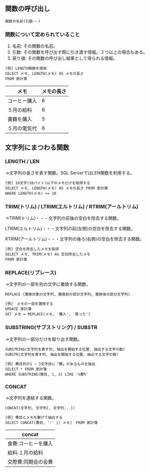 ## 関数の呼び出し
```
関数の名前(引数･･･)
```

### 関数について定められていること

1. 名前: その関数の名前。
2. 引数: その関数を呼び出す際に引き渡す情報。２つ以上の場合もある。
3. 戻り値: その関数の呼び出し結果として得られる情報。
```
[例] LENGTH関数を使用
SELECT メモ, LENGTH(メモ) AS メモの長さ
FROM 家計簿
```
| メモ | メモの長さ |
| --- | --- |
| コーヒー購入 | 6 |
| ５月の給料 | 6 |
| 書籍を購入 | 5 |
| ５月の電気代 | 6 |

## 文字列にまつわる関数

### LENGTH / LEN

→文字列の長さを表す関数。SQL ServerではLEN関数を利用する。
```
[例] 10文字(10バイト)以下のメモだけを取得する
SELECT メモ, LENGTH(メモ) AS メモの長さ FROM 家計簿
WHERE LENGTH(メモ) <= 10
```

### TRIM(トリム) / LTRIM(エルトリム) / RTRIM(アールトリム)

→TRIM(トリム)・・・文字列の前後の空白を除去する関数。

LTRIM(エルトリム)・・・文字列の前(左側)の空白を除去する関数。

RTRIM(アールトリム)・・・文字列の後ろ(右側)の空白を除去する関数。
```
[例] 空白を除去したメモを取得
SELECT メモ, TRIM(メモ) AS 空白除去したメモ
FROM 家計簿
```

### REPLACE(リプレース)

→文字列の一部を別の文字に置換する関数。

```
REPLACE (置換対象の文字列, 置換前の部分文字列, 置換後の部分文字列)
```
```
[例]　メモの一部を置換する
UPDATE 家計簿
SET メモ = REPLACE(メモ, '購入', '買った')
```

### SUBSTRING(サブストリング) / SUBSTR

→文字列の一部分だけを取り出す関数。

```
SUBSTRING(文字列を表す列, 抽出を開始する位置, 抽出する文字の数)
SUBSTR(文字列を表す列, 抽出を開始する位置, 抽出する文字の数)
```
```
[例] 費目列の1 ~ 3文字目に「費」があるものを抽出
SELECT * FROM 家計簿
WHERE SUBSTRING(費目, 1, 3) LIKE '%費%'
```

### CONCAT

→文字列を連結する関数。
```
CONCAT(文字列, 文字列[, 文字列...])
```
```
[例] 費目とメモを繋げて抽出する
SELECT CONCAT(費目, ':' || メモ)　FROM 家計簿
```
| concat |
| --- |
| 食費:コーヒーを購入 |
| 給料:１月の給料 |
| 交際費:同期会の会費 |
